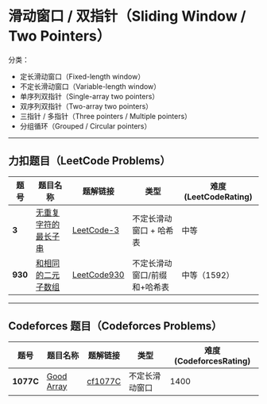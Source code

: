 # 滑动窗口 / 双指针（Sliding Window / Two Pointers）

分类：

- 定长滑动窗口（Fixed-length window）
- 不定长滑动窗口（Variable-length window）
- 单序列双指针（Single-array two pointers）
- 双序列双指针（Two-array two pointers）
- 三指针 / 多指针（Three pointers / Multiple pointers）
- 分组循环（Grouped / Circular pointers）

---

## 力扣题目（LeetCode Problems）

| 题号  | 题目名称                                | 题解链接                     | 类型          | 难度(LeetCodeRating)   |
|-------|-----------------------------------------|------------------------------|---------------|------------------------|
| **3**  | [无重复字符的最长子串](https://leetcode.cn/problems/longest-substring-without-repeating-characters/) | [LeetCode-3](solution/LeetCode3.md)   | 不定长滑动窗口 + 哈希表 | 中等 |
| **930**| [和相同的二元子数组](https://leetcode.cn/problems/binary-subarrays-with-sum/description/) | [LeetCode930](solution/LeetCode930.md) | 不定长滑动窗口/前缀和+哈希表 | 中等（1592） |

---

## Codeforces 题目（Codeforces Problems）

| 题号  | 题目名称                              | 题解链接                   | 类型      | 难度(CodeforcesRating) |
|-------|---------------------------------------|----------------------------|-----------|------------------------|
| **1077C** | [Good Array](https://codeforces.com/problemset/problem/1077/C) | [cf1077C](solution/cf1077C.md) | 不定长滑动窗口 | 1400 |
